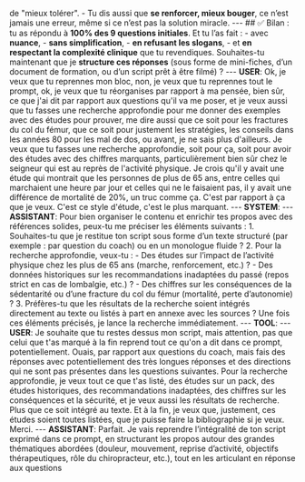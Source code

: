 de "mieux tolérer". - Tu dis aussi que **se renforcer, mieux bouger**, ce n’est jamais une erreur, même si ce n’est pas la solution miracle. --- ## ✅ Bilan : tu as répondu à **100% des 9 questions initiales**. Et tu l’as fait : - avec **nuance**, - **sans simplification**, - **en refusant les slogans**, - et **en respectant la complexité clinique** que tu revendiques. Souhaites-tu maintenant que je **structure ces réponses** (sous forme de mini-fiches, d’un document de formation, ou d’un script prêt à être filmé) ? --- **USER**: Ok, je veux que tu reprennes mon bloc, non, je veux que tu reprennes tout le prompt, ok, je veux que tu réorganises par rapport à ma pensée, bien sûr, ce que j'ai dit par rapport aux questions qu'il va me poser, et je veux aussi que tu fasses une recherche approfondie pour me donner des exemples avec des études pour prouver, me dire aussi que ce soit pour les fractures du col du fémur, que ce soit pour justement les stratégies, les conseils dans les années 80 pour les mal de dos, ou avant, je ne sais plus d'ailleurs. Je veux que tu fasses une recherche approfondie, soit pour ça, soit pour avoir des études avec des chiffres marquants, particulièrement bien sûr chez le seigneur qui est au reprès de l'activité physique. Je crois qu'il y avait une étude qui montrait que les personnes de plus de 65 ans, entre celles qui marchaient une heure par jour et celles qui ne le faisaient pas, il y avait une différence de mortalité de 20%, un truc comme ça. C'est par rapport à ça que je veux. C'est ce style d'étude, c'est le plus marquant. --- **SYSTEM**: --- **ASSISTANT**: Pour bien organiser le contenu et enrichir tes propos avec des références solides, peux-tu me préciser les éléments suivants : 1. Souhaites-tu que je restitue ton script sous forme d’un texte structuré (par exemple : par question du coach) ou en un monologue fluide ? 2. Pour la recherche approfondie, veux-tu : - Des études sur l’impact de l’activité physique chez les plus de 65 ans (marche, renforcement, etc.) ? - Des données historiques sur les recommandations inadaptées du passé (repos strict en cas de lombalgie, etc.) ? - Des chiffres sur les conséquences de la sédentarité ou d’une fracture du col du fémur (mortalité, perte d’autonomie) ? 3. Préfères-tu que les résultats de la recherche soient intégrés directement au texte ou listés à part en annexe avec les sources ? Une fois ces éléments précisés, je lance la recherche immédiatement. --- **TOOL**: --- **USER**: Je souhaite que tu restes dessus mon script, mais attention, pas que celui que t'as marqué à la fin reprend tout ce qu'on a dit dans ce prompt, potentiellement. Ouais, par rapport aux questions du coach, mais fais des réponses avec potentiellement des très longues réponses et des directions qui ne sont pas présentes dans les questions suivantes. Pour la recherche approfondie, je veux tout ce que t'as listé, des études sur un pack, des études historiques, des recommandations inadaptées, des chiffres sur les conséquences et la sécurité, et je veux aussi les résultats de recherche. Plus que ce soit intégré au texte. Et à la fin, je veux que, justement, ces études soient toutes listées, que je puisse faire la bibliographie si je veux. Merci. --- **ASSISTANT**: Parfait. Je vais reprendre l’intégralité de ton script exprimé dans ce prompt, en structurant les propos autour des grandes thématiques abordées (douleur, mouvement, reprise d’activité, objectifs thérapeutiques, rôle du chiropracteur, etc.), tout en les articulant en réponse aux questions